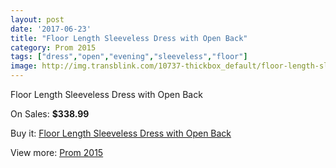 ```yaml
---
layout: post
date: '2017-06-23'
title: "Floor Length Sleeveless Dress with Open Back"
category: Prom 2015
tags: ["dress","open","evening","sleeveless","floor"]
image: http://img.transblink.com/10737-thickbox_default/floor-length-sleeveless-dress-with-open-back.jpg
---
```

Floor Length Sleeveless Dress with Open Back

On Sales: **$338.99**
<a href="https://www.transblink.com/en/prom-2015/3490-floor-length-sleeveless-dress-with-open-back.html"><amp-img layout="responsive" width="600" height="600" src="//img.transblink.com/10737-thickbox_default/floor-length-sleeveless-dress-with-open-back.jpg" alt="Floor Length Sleeveless Dress with Open Back 0" /></a>
<a href="https://www.transblink.com/en/prom-2015/3490-floor-length-sleeveless-dress-with-open-back.html"><amp-img layout="responsive" width="600" height="600" src="//img.transblink.com/10739-thickbox_default/floor-length-sleeveless-dress-with-open-back.jpg" alt="Floor Length Sleeveless Dress with Open Back 1" /></a>
<a href="https://www.transblink.com/en/prom-2015/3490-floor-length-sleeveless-dress-with-open-back.html"><amp-img layout="responsive" width="600" height="600" src="//img.transblink.com/10738-thickbox_default/floor-length-sleeveless-dress-with-open-back.jpg" alt="Floor Length Sleeveless Dress with Open Back 2" /></a>

Buy it: [Floor Length Sleeveless Dress with Open Back](https://www.transblink.com/en/prom-2015/3490-floor-length-sleeveless-dress-with-open-back.html "Floor Length Sleeveless Dress with Open Back")

View more: [Prom 2015](https://www.transblink.com/en/10-prom-2015 "Prom 2015")
